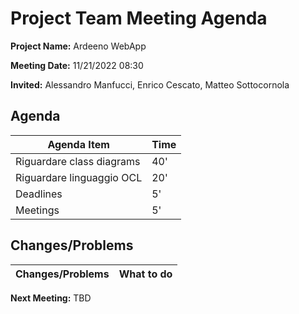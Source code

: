 # Project Team Meeting Agenda

**Project Name:** Ardeeno WebApp

**Meeting Date:** 11/21/2022 08:30

**Invited:** Alessandro Manfucci, Enrico Cescato, Matteo Sottocornola

## Agenda

|**Agenda Item**|**Time**|
|---|---|
|Riguardare class diagrams|40'|
|Riguardare linguaggio OCL|20'|
|Deadlines|5'|
|Meetings|5'|

## Changes/Problems

|**Changes/Problems**|**What to do**|
|---|---|

**Next Meeting:** TBD